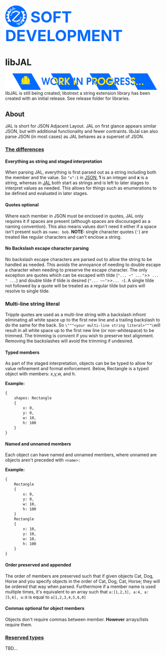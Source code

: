 <h1 style="color: #006cff; font-size: 50px;"><img style="margin-bottom: -15px;" src="doc/res/logoSolid.png" width="70"/> SOFT DEVELOPMENT </h1>

# libJAL

<img style="margin-bottom: -15px;" src="doc/res/wip.png" width="660"/>

libJAL is still being created; libstrext a string extension library has been created with an initial release. See release folder for libraries.

## About

JAL is short for JSON Adjacent Layout. JAL on first glance appears similar JSON, but with additional functionality and fewer contraints. libJal can also parse JSON (in most cases) as JAL behaves as a superset of JSON.

### <u>The differences</u>

#### Everything as string and staged interpretation

When parsing JAL, everything is first parsed out as a string including both the member and the value. So `"x":1` in <u>JSON</u>, **1** is an integer and **x** is a string, whereas in <u>JAL</u> both start as strings and is left to later stages to interpret values as needed. This allows for things such as enumerations to be defined and evaluated in later stages. 

#### Quotes optional

Where each member in JSON must be enclosed in quotes, JAL only requires it if spaces are present (although spaces are discouraged as a naming convention). This also means values don't need it either if a space isn't present such as `name: bob`. **NOTE:** single character quotes (`'`) are treated like regular characters and can't enclose a string.

#### No Backslash escape character parsing

No backslash escape characters are parsed out to allow the string to be handled as needed. This avoids the annoyance of needing to double escape a character when needing to preserve the escape character. The only exception are quotes which can be escaped with tilde (`"... ~" ..."`>>` ... " ...`) and double tilde if tilde is desired (`"... ~~"`>>`... ~`). A single tilde not followed by a quote will be treated as a regular tilde but pairs will resolve to single tilde.

### Multi-line string literal

Tripple quotes are used as a multi-line string with a backslash infront eliminating all white space up to the first new line and a trailing backslash to do the same for the back. So `\"""<your multi-line string literal>"""\`will result in all white space up to the first new line (or non-whitespace) to be trimmed. The trimming is convient if you wish to preserve text alignment. Removing the backslashes will avoid the trimming if undesired.

#### Typed members

As part of the staged interpretation, objects can be be typed to allow for value refinement and format enforcement. Below, Rectangle is a typed object with members: x,y,w, and h.

**Example:**

```
{
    shapes: Rectangle
    {
        x: 0,
        y: 0,
        w: 10,
        h: 100
    }
}
```

#### Named and unnamed members

Each object can have named and unnamed members, where unnamed are objects aren't preceded with `<name>: `

**Example:**

```
{
    Rectangle
    {
        x: 0,
        y: 0,
        w: 10,
        h: 100
    }
    Rectangle
    {
        x: 10,
        y: 10,
        w: 10,
        h: 100
    }
}
```

#### Order preserved and appended

The order of members are preserved such that if given objects Cat, Dog, Horse and you specify objects in the order of Cat, Dog, Cat, Horse; they will be ordered that way when parsed. Furthermore if a member name is used multiple times, it's equivalent to an array such that `a:[1,2,3], a:4, a:[5,6], a:0` is equal to `a[1,2,3,4,5,6,0]`

#### Commas optional for object members

Objects don't require commas between member. **However** arrays/lists require them.

### <u>Reserved types</u>

TBD...
